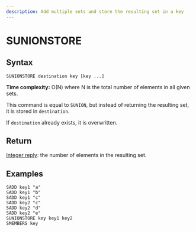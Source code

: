 ```yaml
---
description: Add multiple sets and store the resulting set in a key
---
```


# SUNIONSTORE

## Syntax

    SUNIONSTORE destination key [key ...]

**Time complexity:** O(N) where N is the total number of elements in all given sets.

This command is equal to `SUNION`, but instead of returning the resulting set,
it is stored in `destination`.

If `destination` already exists, it is overwritten.

## Return

[Integer reply](https://redis.io/docs/reference/protocol-spec#resp-integers): the number of elements in the resulting set.

## Examples

```cli
SADD key1 "a"
SADD key1 "b"
SADD key1 "c"
SADD key2 "c"
SADD key2 "d"
SADD key2 "e"
SUNIONSTORE key key1 key2
SMEMBERS key
```
